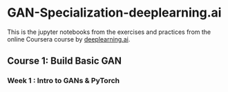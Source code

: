 # GAN-Specialization-deeplearning.ai
This is the jupyter notebooks from the exercises and practices from the online Coursera course by [deeplearning.ai](https://www.deeplearning.ai/generative-adversarial-networks-specialization/). 


## Course 1: Build Basic GAN
### Week 1 : Intro to GANs & PyTorch

